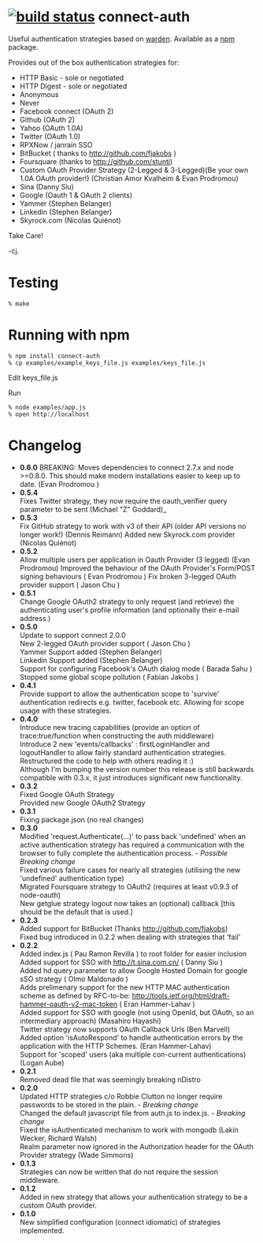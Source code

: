 [![build status](https://secure.travis-ci.org/ciaranj/connect-auth.png)](http://travis-ci.org/ciaranj/connect-auth)
connect-auth
============

Useful authentication strategies based on [warden]. Available as a [npm] package.

Provides out of the box authentication strategies for:

* HTTP Basic - sole or negotiated
* HTTP Digest - sole or negotiated
* Anonymous
* Never
* Facebook connect (OAuth 2)
* Github (OAuth 2)
* Yahoo (OAuth 1.0A)
* Twitter (OAuth 1.0)
* RPXNow / janrain SSO 
* BitBucket ( thanks to http://github.com/fjakobs )
* Foursquare (thanks to http://github.com/stunti)
* Custom OAuth Provider Strategy (2-Legged & 3-Legged)(Be your own 1.0A OAuth provider!) (Christian Amor Kvalheim & Evan Prodromou)  
* Sina  (Danny Siu)
* Google (Oauth 1 & OAuth 2 clients)
* Yammer (Stephen Belanger)
* Linkedin (Stephen Belanger)
* Skyrock.com (Nicolas Quiénot)

Take Care!

-cj.


Testing
=======

    % make

Running with npm
=================

    % npm install connect-auth
    % cp examples/example_keys_file.js examples/keys_file.js

Edit keys_file.js

Run

    % node examples/app.js
    % open http://localhost


[warden]: http://github.com/hassox/warden
[npm]: http://github.com/isaacs/npm    
[express-oauth-plugin]: http://github.com/christkv/node-express-oauth-plugin


Changelog
=========
 * **0.6.0** 
		BREAKING: Moves dependencies to connect 2.7.x and node >=0.8.0.  This should make modern installations easier to keep up to date. (Evan Prodromou )
 * **0.5.4**  
		Fixes Twitter strategy, they now require the oauth_verifier query parameter to be sent (Michael "Z" Goddard)_
 * **0.5.3**  
		Fix GitHub strategy to work with v3 of their API (older API versions no longer work!) (Dennis Reimann)
		Added new Skyrock.com provider (Nicolas Quiénot)
 * **0.5.2**  
		Allow multiple users per application in Oauth Provider (3 legged) (Evan Prodromou)
		Improved the behaviour of the OAuth Provider's Form/POST signing behaviours ( Evan Prodromou )
		Fix broken 3-legged OAuth provider support ( Jason Chu )
 * **0.5.1**  
		Change Google OAuth2 strategy to only request (and retrieve) the authenticating user's profile information (and optionally their e-mail address.)
 * **0.5.0**  
		Update to support connect 2.0.0  
		New 2-legged OAuth provider support ( Jason Chu )  
		Yammer Support added (Stephen Belanger)  
		Linkedin Support added (Stephen Belanger)  
		Support for configuring Facebook's OAuth dialog mode ( Barada Sahu )  
		Stopped some global scope pollution ( Fabian Jakobs )  
 * **0.4.1**  
		Provide support to allow the authentication scope to 'survive' authentication redirects e.g. twitter, facebook etc. Allowing for scope usage with these strategies.  
 * **0.4.0**  
		Introduce new tracing capabilities (provide an option of trace:true/function when constructing the auth middleware)  
		Introduce 2 new 'events/callbacks' : firstLoginHandler and logoutHandler to allow fairly standard authentication strategies.  
		Restructured the code to help with others reading it :)  
		Although I'm bumping the version number this release is still backwards compatible with 0.3.x, it just introduces significant new functionality.  
 * **0.3.2**  
		Fixed Google OAuth Strategy  
		Provided *new* Google OAuth2 Strategy  
 * **0.3.1**  
		Fixing package.json (no real changes)  
 * **0.3.0**  
		Modified 'request.Authenticate(...)' to pass back 'undefined' when an active authentication strategy has required a communication with the browser to fully complete the authentication process.  - *Possible Breaking change*  
		Fixed various failure cases for nearly all strategies (utilising the new 'undefined' authentication type)  
		Migrated Foursquare strategy to OAuth2 (requires at least v0.9.3 of node-oauth)  
		New getglue strategy
		logout now takes an (optional) callback [this should be the default that is used.] 
 * **0.2.3**  
		Added support for BitBucket (Thanks http://github.com/fjakobs)  
			Fixed bug introduced in 0.2.2 when dealing with strategies that 'fail'  
 * **0.2.2**  
		Added index.js ( Pau Ramon Revilla ) to root folder for easier inclusion  
		Added support for SSO with http://t.sina.com.cn/ ( Danny Siu )  
		Added hd query parameter to allow Google Hosted Domain for google sSO strategy ( Olmo Maldonado )  
		Adds prelimenary support for the new HTTP MAC authentication scheme as defined by RFC-to-be:
		http://tools.ietf.org/html/draft-hammer-oauth-v2-mac-token ( Eran Hammer-Lahav )  
		Added support for SSO with google (not using OpenId, but OAuth, so an intermediary approach) (Masahiro Hayashi)  
		Twitter strategy now supports OAuth Callback Urls (Ben Marvell)  
		Added option 'isAutoRespond' to handle authentication errors by the application with the HTTP Schemes. (Eran Hammer-Lahav)  
		Support for 'scoped' users (aka multiple con-current authentications) (Logan Aube)  
 * **0.2.1**  
		Removed dead file that was seemingly breaking nDistro  
 * **0.2.0**  
		Updated HTTP strategies c/o Robbie Clutton no longer require passwords to be stored in the plain. - *Breaking change*  
		Changed the default javascript file from auth.js to index.js. - *Breaking change*  
		Fixed the isAuthenticated mechanism to work with mongodb (Lakin Wecker, Richard Walsh)  
		Realm parameter now ignored in the Authorization header for the OAuth Provider strategy (Wade Simmons)  
 * **0.1.3**  
		Strategies can now be written that do not require the session middleware.  
 * **0.1.2**  
		Added in new strategy that allows your authentication strategy to be a custom OAuth provider.  
 * **0.1.0**  
		New simplified configuration (connect idiomatic) of strategies implemented.
